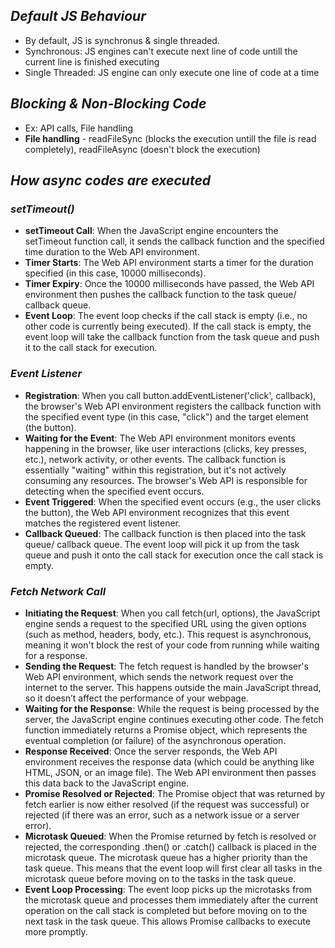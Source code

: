 ## _Default JS Behaviour_
- By default, JS is synchronus & single threaded.
- Synchronous: JS engines can't execute next line of code untill the current line is finished executing
- Single Threaded: JS engine can only execute one line of code at a time 

## _Blocking & Non-Blocking Code_
- Ex: API calls, File handling
- **File handling** - readFileSync (blocks the execution untill the file is read completely), readFileAsync (doesn't block the execution)

## _How async codes are executed_

### _setTimeout()_
- **setTimeout Call**: When the JavaScript engine encounters the setTimeout function call, it sends the callback function and the specified time duration to the Web API environment.
- **Timer Starts**: The Web API environment starts a timer for the duration specified (in this case, 10000 milliseconds).
- **Timer Expiry**: Once the 10000 milliseconds have passed, the Web API environment then pushes the callback function to the task queue/ callback queue.
- **Event Loop**: The event loop checks if the call stack is empty (i.e., no other code is currently being executed). If the call stack is empty, the event loop will take the callback function from the task queue and push it to the call stack for execution.

### _Event Listener_
- **Registration**: When you call button.addEventListener('click', callback), the browser's Web API environment registers the callback function with the specified event type (in this case, "click") and the target element (the button).
- **Waiting for the Event**: The Web API environment monitors events happening in the browser, like user interactions (clicks, key presses, etc.), network activity, or other events. The callback function is essentially "waiting" within this registration, but it's not actively consuming any resources. The browser's Web API is responsible for detecting when the specified event occurs.
- **Event Triggered**: When the specified event occurs (e.g., the user clicks the button), the Web API environment recognizes that this event matches the registered event listener.
- **Callback Queued**: The callback function is then placed into the task queue/ callback queue. The event loop will pick it up from the task queue and push it onto the call stack for execution once the call stack is empty.

### _Fetch Network Call_
- **Initiating the Request**: When you call fetch(url, options), the JavaScript engine sends a request to the specified URL using the given options (such as method, headers, body, etc.). This request is asynchronous, meaning it won't block the rest of your code from running while waiting for a response.
- **Sending the Request**: The fetch request is handled by the browser's Web API environment, which sends the network request over the internet to the server. This happens outside the main JavaScript thread, so it doesn’t affect the performance of your webpage.
- **Waiting for the Response**: While the request is being processed by the server, the JavaScript engine continues executing other code. The fetch function immediately returns a Promise object, which represents the eventual completion (or failure) of the asynchronous operation.
- **Response Received**: Once the server responds, the Web API environment receives the response data (which could be anything like HTML, JSON, or an image file). The Web API environment then passes this data back to the JavaScript engine.
- **Promise Resolved or Rejected**: The Promise object that was returned by fetch earlier is now either resolved (if the request was successful) or rejected (if there was an error, such as a network issue or a server error).
- **Microtask Queued**: When the Promise returned by fetch is resolved or rejected, the corresponding .then() or .catch() callback is placed in the microtask queue. The microtask queue has a higher priority than the task queue. This means that the event loop will first clear all tasks in the microtask queue before moving on to the tasks in the task queue.
- **Event Loop Processing**: The event loop picks up the microtasks from the microtask queue and processes them immediately after the current operation on the call stack is completed but before moving on to the next task in the task queue. This allows Promise callbacks to execute more promptly.



